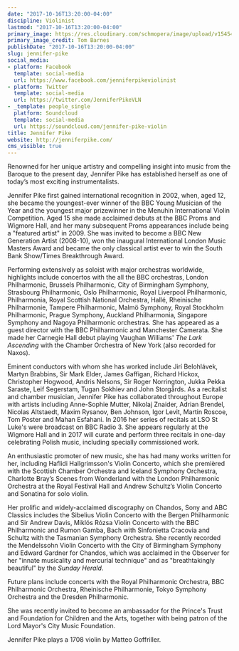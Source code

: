 ```yaml
---
date: "2017-10-16T13:20:00-04:00"
discipline: Violinist
lastmod: "2017-10-16T13:20:00-04:00"
primary_image: https://res.cloudinary.com/schmopera/image/upload/v1545409169/media/webhook-uploads/1508174313782/Jennifer_Pike_4_-_c_Tom_Barnes.jpg.jpg
primary_image_credit: Tom Barnes
publishDate: "2017-10-16T13:20:00-04:00"
slug: jennifer-pike
social_media:
- platform: Facebook
  template: social-media
  url: https://www.facebook.com/jenniferpikeviolinist
- platform: Twitter
  template: social-media
  url: https://twitter.com/JenniferPikeVLN
- _template: people_single
  platform: Soundcloud
  template: social-media
  url: https://soundcloud.com/jennifer-pike-violin
title: Jennifer Pike
website: http://jenniferpike.com/
cms_visible: true
---
```


Renowned for her unique artistry and compelling insight into music from the Baroque to the present day, Jennifer Pike has established herself as one of today’s most exciting instrumentalists. 

Jennifer Pike first gained international recognition in 2002, when, aged 12, she became the youngest-ever winner of the BBC Young Musician of the Year and the youngest major prizewinner in the Menuhin International Violin Competition. Aged 15 she made acclaimed debuts at the BBC Proms and Wigmore Hall, and her many subsequent Proms appearances include being a "featured artist" in 2009. She was invited to become a BBC New Generation Artist (2008-10), won the inaugural International London Music Masters Award and became the only classical artist ever to win the South Bank Show/Times Breakthrough Award. 

Performing extensively as soloist with major orchestras worldwide, highlights include concertos with the all the BBC orchestras, London Philharmonic, Brussels Philharmonic, City of Birmingham Symphony, Strasbourg Philharmonic, Oslo Philharmonic, Royal Liverpool Philharmonic, Philharmonia, Royal Scottish National Orchestra, Hallé, Rheinische Philharmonie, Tampere Philharmonic, Malmö Symphony, Royal Stockholm Philharmonic, Prague Symphony, Auckland Philharmonia, Singapore Symphony and Nagoya Philharmonic orchestras. She has appeared as a guest director with the BBC Philharmonic and Manchester Camerata. She made her Carnegie Hall debut playing Vaughan Williams' *The Lark Ascending* with the Chamber Orchestra of New York (also recorded for Naxos). 

Eminent conductors with whom she has worked include Jirí Belohlávek, Martyn Brabbins, Sir Mark Elder, James Gaffigan, Richard Hickox, Christopher Hogwood, Andris Nelsons, Sir Roger Norrington, Jukka Pekka Saraste, Leif Segerstam, Tugan Sokhiev and John Storgårds. 
As a recitalist and chamber musician, Jennifer Pike has collaborated throughout Europe with artists including Anne-Sophie Mutter, Nikolaj Znaider, Adrian Brendel, Nicolas Altstaedt, Maxim Rysanov, Ben Johnson, Igor Levit, Martin Roscoe, Tom Poster and Mahan Esfahani. In 2016 her series of recitals at LSO St Luke's were broadcast on BBC Radio 3. She 
appears regularly at the Wigmore Hall and in 2017 will curate and perform three recitals in one-day celebrating Polish music, including specially commissioned work. 

An enthusiastic promoter of new music, she has had many works written for her, including Haflidi Hallgrimsson's Violin Concerto, which she premièred with the Scottish Chamber Orchestra and Iceland Symphony Orchestra, Charlotte Bray’s Scenes from Wonderland with the London Philharmonic Orchestra at the Royal Festival Hall and Andrew Schultz’s Violin Concerto and Sonatina for solo violin. 

Her prolific and widely-acclaimed discography on Chandos, Sony and ABC Classics includes the Sibelius Violin Concerto with the Bergen Philharmonic and Sir Andrew Davis, Miklós Rózsa Violin Concerto with the BBC Philharmonic and Rumon Gamba, Bach with Sinfonietta Cracovia and Schultz with the Tasmanian Symphony Orchestra. She recently recorded the Mendelssohn Violin Concerto with the City of Birmingham Symphony and Edward Gardner for Chandos, which was acclaimed in the Observer for her "innate musicality and mercurial technique" and as "breathtakingly beautiful" by the *Sunday Herald*. 

Future plans include concerts with the Royal Philharmonic Orchestra, BBC Philharmonic Orchestra, Rheinische Philharmonie, Tokyo Symphony Orchestra and the Dresden Philharmonic. 

She was recently invited to become an ambassador for the Prince's Trust and Foundation for Children and the Arts, together with being patron of the Lord Mayor's City Music Foundation. 

Jennifer Pike plays a 1708 violin by Matteo Goffriller.
